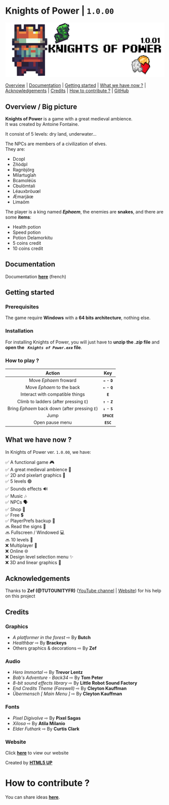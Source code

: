 # Knights of Power | ```1.0.00```
![Logo Knights of Power](./Documentation/Images/Logo_trensparent.png)

[Overview](#overview--big-picture) | [Documentation](#documentation) | [Getting started](#getting-started) | [What we have now ?](#what-we-have-now-) | [Acknowledgements](#acknowledgements) | [Credits](#credits) | [How to contribute ?](#how-to-contribute-) | [GitHub](https://github.com/chepa612/Knights-of-Kingdoms/)

## Overview / Big picture

__Knights of Power__ is a game with a great medieval ambience.  
It was created by Antoine Fontaine.
 
It consist of 5 levels: dry land, underwater...  
  
The NPCs are members of a civilization of elves.  
They are:  
*  Dcopl
*  Zñòdpl
*  Ragnbjörg
*  Milartugîah
*  Bcamoléüs
*  Cbulömtali
*  Léauxbröuœl
*  Æmarjäœ
*  Limaöm
  
The player is a king named ___Ephaem___, the enemies are __snakes__, and there are some __items__:  
* Health potion
* Speed potion
* Potion Delamorkitu
* 5 coins credit
* 10 coins credit

## Documentation
Documentation [__here__](http://176.174.109.28/fr/Knights-of-Power/) (french)

## Getting started

### Prerequisites

The game require __Windows__ with a __64 bits architecture__, nothing else.

### Installation

For installing Knights of Power, you will just have to __unzip the _.zip_ file__ and __open the _``` Knights of Power.exe```_ file__.


###  How to play ?

Action | Key
 :--: | :--: 
Move _Ephaem_ froward | __```→```__ - __```D```__
Move _Ephaem_  to the back | __```←```__ - __```Q```__
Interact with compatible things | __```E```__
Climb to ladders (after pressing ```E```) | __```↑```__ - __```Z```__
Bring _Ephaem_ back down (after pressing ```E```) | __```↓```__ - __```S```__
Jump | __```SPACE```__
Open pause menu | __```ESC```__

## What we have now ?

In Knights of Power ver. ```1.0.00```, we have:

✅ A functional game 🎮  
✅ A great medieval ambience 👑  
✅ 2D and pixelart graphics 👾  
✅ 5 levels 🟢​  
✅ Sounds effects 🔊  
✅ Music 🎶  
✅ NPCs 🗣️​  
✅ Shop ​🛒​  
✅ Free ​💲​  
✅ PlayerPrefs backup 💾​  
🔜 Read the signs ​​📜​​  
🔜 Fullscreen / Windowed 💻​  
🔜 10 levels 🔴  
❌ Multiplayer 👥​  
❌ Online 🌐​​  
❌ Design level selection menu ​✨​  
❌ 3D and linear graphics 🚀  

## Acknowledgements

Thanks to __Zef (@TUTOUNITYFR)__ ([YouTube channel](https://www.youtube.com/channel/UCJRwb5W4ZzG43J5_dViL6Fw) | [Website](https://www.tutounity.fr/)) for his help on this project

## Credits

### Graphics

* _A platformer in the forest_ ⇨ By __Butch__
* _Healthbar_ ⇨ By __Brackeys__
* Others graphics & decorations ⇨ By __Zef__

### Audio

* _Hero Immortal_ ⇨ By __Trevor Lentz__
* _Bob's Adventure - Back34_ ⇨ By __Tom Peter__
* _8-bit sound effects library_ ⇨ By __Little Robot Sound Factory__
* _End Credits Theme (Farewell)_ ⇨ By __Cleyton Kauffman__
* _Übermensch [ Main Menu ]_ ⇨ By __Cleyton Kauffman__

### Fonts

* _Pixel Digivolve_ ⇨ By __Pixel Sagas__
* _Xilosa_ ⇨ By __Atila Milanio__
* _Elder Futhark_ ⇨ By __Curtis Clark__

### Website
Click [__here__](http://afflaf.fr/fr/Knights-of-Power/) to view our website

Created by [__HTML5 UP__](https://html5up.net/)

# How to contribute ?

You can share ideas [__here__](https://github.com/chepa612/Knights-of-Kingdoms/discussions/categories/ideas).
